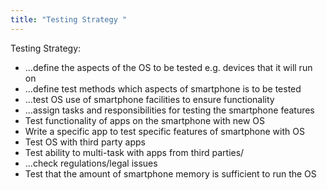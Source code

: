 ```yaml
---
title: "Testing Strategy "
--- 
```

Testing Strategy:

- ...define the aspects of the OS to be tested e.g. devices that it will   run on  
- ...define test methods which aspects of   smartphone is to be tested  
- ...test OS use of smartphone facilities to ensure functionality  
- ...assign tasks and responsibilities for testing the smartphone features  
- Test functionality of apps on the smartphone with new OS  
- Write a specific app to test specific features of smartphone with OS  
- Test OS with third party apps  
- Test ability to multi-task with apps from third parties/
- ...check regulations/legal issues  
- Test that the amount of smartphone memory is sufficient to run the OS